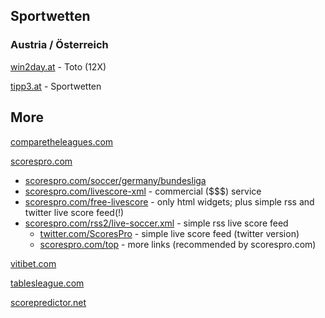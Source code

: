 
## Sportwetten

### Austria / Österreich

[win2day.at](http://win2day.at) - Toto (12X)

[tipp3.at](http://tipp3.at) - Sportwetten


## More

[comparetheleagues.com](http://comparetheleagues.com)

[scorespro.com](http://www.scorespro.com)
- [scorespro.com/soccer/germany/bundesliga](http://www.scorespro.com/soccer/germany/bundesliga/)
- [scorespro.com/livescore-xml](http://www.scorespro.com/livescore-xml/) - commercial ($$$) service
- [scorespro.com/free-livescore](http://www.scorespro.com/free-livescore/) - only html widgets; plus simple rss and twitter live score feed(!)
- [scorespro.com/rss2/live-soccer.xml](http://www.scorespro.com/rss2/live-soccer.xml) - simple rss live score feed
    - [twitter.com/ScoresPro](https://twitter.com/ScoresPro) - simple live score feed (twitter version)
    - [scorespro.com/top](http://www.scorespro.com/top/) - more links (recommended by scorespro.com)

[vitibet.com](http://www.vitibet.com)

[tablesleague.com](http://www.tablesleague.com)

[scorepredictor.net](http://scorepredictor.net)


